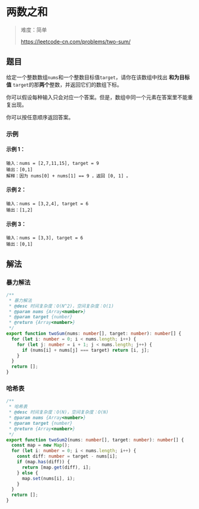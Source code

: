 # 两数之和

> 难度：简单
>
> https://leetcode-cn.com/problems/two-sum/

## 题目

给定一个整数数组`nums`和一个整数目标值`target`，请你在该数组中找出 **和为目标
值** `target`的那**两个**整数，并返回它们的数组下标。

你可以假设每种输入只会对应一个答案。但是，数组中同一个元素在答案里不能重复出现。

你可以按任意顺序返回答案。

### 示例

#### 示例 1：

```
输入：nums = [2,7,11,15], target = 9
输出：[0,1]
解释：因为 nums[0] + nums[1] == 9 ，返回 [0, 1] 。
```

#### 示例 2：

```
输入：nums = [3,2,4], target = 6
输出：[1,2]
```

#### 示例 3：

```
输入：nums = [3,3], target = 6
输出：[0,1]
```

## 解法

### 暴力解法

```typescript
/**
 * 暴力解法
 * @desc 时间复杂度：O(N^2)，空间复杂度：O(1)
 * @param nums {Array<number>}
 * @param target {number}
 * @return {Array<number>}
 */
export function twoSum(nums: number[], target: number): number[] {
  for (let i: number = 0; i < nums.length; i++) {
    for (let j: number = i + 1; j < nums.length; j++) {
      if (nums[i] + nums[j] === target) return [i, j];
    }
  }
  return [];
}
```

### 哈希表

```typescript
/**
 * 哈希表
 * @desc 时间复杂度：O(N)，空间复杂度：O(N)
 * @param nums {Array<number>}
 * @param target {number}
 * @return {Array<number>}
 */
export function twoSum2(nums: number[], target: number): number[] {
  const map = new Map();
  for (let i: number = 0; i < nums.length; i++) {
    const diff: number = target - nums[i];
    if (map.has(diff)) {
      return [map.get(diff), i];
    } else {
      map.set(nums[i], i);
    }
  }
  return [];
}
```
